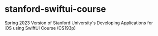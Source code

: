 # stanford-swiftui-course
Spring 2023 Version of Stanford University's Developing Applications for iOS using SwiftUI Course (CS193p)
